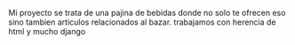 Mi proyecto se trata de una pajina de bebidas donde no solo te ofrecen eso sino tambien articulos relacionados al bazar. trabajamos con herencia de html y mucho django 

